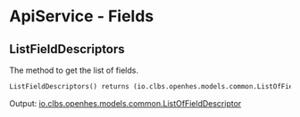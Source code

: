 # ApiService - Fields

## ListFieldDescriptors

The method to get the list of fields.

```proto
ListFieldDescriptors() returns (io.clbs.openhes.models.common.ListOfFieldDescriptor)
```

Output: [io.clbs.openhes.models.common.ListOfFieldDescriptor](model-io-clbs-openhes-models-common-listoffielddescriptor.md)


